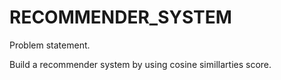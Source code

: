 # RECOMMENDER_SYSTEM
Problem statement.

Build a recommender system by using cosine simillarties score.



